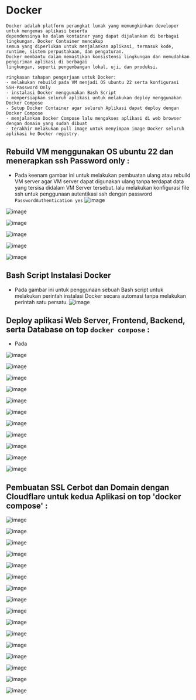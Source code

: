 # Docker

```
Docker adalah platform perangkat lunak yang memungkinkan developer untuk mengemas aplikasi beserta
dependensinya ke dalam kontainer yang dapat dijalankan di berbagai lingkungan. Docker Container mencakup 
semua yang diperlukan untuk menjalankan aplikasi, termasuk kode, runtime, sistem perpustakaan, dan pengaturan.
Docker membantu dalam memastikan konsistensi lingkungan dan memudahkan pengiriman aplikasi di berbagai
lingkungan, seperti pengembangan lokal, uji, dan produksi.

ringkasan tahapan pengerjaan untuk Docker:
- melakukan rebuild pada VM menjadi OS ubuntu 22 serta konfigurasi SSH-Password Only
- instalasi Docker menggunakan Bash Script 
- mempersiapkan seluruh aplikasi untuk melakukan deploy menggunakan Docker Compose
- Setup Docker Container agar seluruh Aplikasi dapat deploy dengan Docker Compose  
- menjalankan Docker Compose lalu mengakses aplikasi di web browser dengan domain yang sudah dibuat
- terakhir melakukan pull image untuk menyimpan image Docker seluruh aplikasi ke Docker registry. 
```

## Rebuild VM menggunakan OS ubuntu 22 dan menerapkan ssh Password only :

+ Pada keenam gambar ini untuk melakukan pembuatan ulang atau rebuild VM server agar VM server dapat digunakan ulang tanpa terdapat  data yang tersisa didalam VM Server tersebut. lalu melakukan konfigurasi file ssh untuk penggunaan autentikasi ssh dengan password `PasswordAuthentication yes` 
![image](https://github.com/irwanpanai/devops19-dumbways-irwanpanai/assets/89429810/57e1444a-0e61-4077-9570-293c86c76740)

![image](https://github.com/irwanpanai/devops19-dumbways-irwanpanai/assets/89429810/3dc12490-51dc-4984-9520-970dff82b151)

![image](https://github.com/irwanpanai/devops19-dumbways-irwanpanai/assets/89429810/99c5705e-27de-4deb-9385-0be86d1ae5b8)

![image](https://github.com/irwanpanai/devops19-dumbways-irwanpanai/assets/89429810/7b822ea1-8def-4645-8c9a-c86b539f604c)

![image](https://github.com/irwanpanai/devops19-dumbways-irwanpanai/assets/89429810/291856ec-a7ff-4721-912e-b7eccb03942a)

![image](https://github.com/irwanpanai/devops19-dumbways-irwanpanai/assets/89429810/f99eebf3-7673-4380-8569-b38a41fb0316)

## Bash Script Instalasi Docker

+ Pada gambar ini untuk penggunaan sebuah Bash script untuk melakukan perintah instalasi Docker secara automasi tanpa melakukan perintah satu persatu.
![image](https://github.com/irwanpanai/devops19-dumbways-irwanpanai/assets/89429810/07e4f8c3-2328-4b58-8f8a-716cf8ca6b97)

## Deploy aplikasi Web Server, Frontend, Backend, serta Database on top `docker compose` :

+ Pada 

![image](https://github.com/irwanpanai/devops19-dumbways-irwanpanai/assets/89429810/c82ebf81-6699-434d-9253-b913018910a2)

![image](https://github.com/irwanpanai/devops19-dumbways-irwanpanai/assets/89429810/94d7767d-9f76-4a6c-83df-268c951c0829)

![image](https://github.com/irwanpanai/devops19-dumbways-irwanpanai/assets/89429810/64b87ce3-d554-4dd5-8579-b99e095ce651)

![image](https://github.com/irwanpanai/devops19-dumbways-irwanpanai/assets/89429810/6712fe91-9e77-416a-879f-9d52ca385e99)

![image](https://github.com/irwanpanai/devops19-dumbways-irwanpanai/assets/89429810/664d7db2-1f98-46db-ab12-37aa1d549347)

![image](https://github.com/irwanpanai/devops19-dumbways-irwanpanai/assets/89429810/a2828c52-473e-4f8a-b793-8cb4b1d62057)

![image](https://github.com/irwanpanai/devops19-dumbways-irwanpanai/assets/89429810/574edb3f-5764-43b2-93c8-7b32b8f21db1)

![image](https://github.com/irwanpanai/devops19-dumbways-irwanpanai/assets/89429810/186f4c0e-3110-444e-99c5-549a8a47f80f)

![image](https://github.com/irwanpanai/devops19-dumbways-irwanpanai/assets/89429810/e400d68b-f02c-4a02-ad32-6749ed37fe0a)

![image](https://github.com/irwanpanai/devops19-dumbways-irwanpanai/assets/89429810/4710bda2-8efe-4477-91ec-b3a949ebe6d0)

![image](https://github.com/irwanpanai/devops19-dumbways-irwanpanai/assets/89429810/a4a1d738-2d06-4d49-b10f-33efd5d5a1ac)

## Pembuatan SSL Cerbot dan Domain dengan Cloudflare untuk kedua Aplikasi on top 'docker compose' :

![image](https://github.com/irwanpanai/devops19-dumbways-irwanpanai/assets/89429810/817926d8-b6ce-4984-9e64-025ec01505ea)

![image](https://github.com/irwanpanai/devops19-dumbways-irwanpanai/assets/74352384/99092f44-b5ed-4158-9114-d0565602cccc)

![image](https://github.com/irwanpanai/devops19-dumbways-irwanpanai/assets/74352384/fb4492a2-f6e5-4ac3-a921-29281e859b3b)

![image](https://github.com/irwanpanai/devops19-dumbways-irwanpanai/assets/74352384/1de6eada-0db3-4e87-addd-9825df30ab79)

![image](https://github.com/irwanpanai/devops19-dumbways-irwanpanai/assets/74352384/ed091704-3740-462f-935c-d918c9e6b3f7)

![image](https://github.com/irwanpanai/devops19-dumbways-irwanpanai/assets/74352384/466876a2-ee0e-47f6-aaf2-8e5f143506e1)

![image](https://github.com/irwanpanai/devops19-dumbways-irwanpanai/assets/74352384/eea92ae4-f0d8-4db4-a0cb-f55ae096ab5f)

![image](https://github.com/irwanpanai/devops19-dumbways-irwanpanai/assets/74352384/798286dd-dcc4-4d70-b1a4-8d4a502b7efb)

![image](https://github.com/irwanpanai/devops19-dumbways-irwanpanai/assets/74352384/ed1fa23f-3e0a-412f-8b4b-5b90a3abf283)

![image](https://github.com/irwanpanai/devops19-dumbways-irwanpanai/assets/74352384/b56b9ef4-6350-4cbe-8644-9f44c2549c40)

![image](https://github.com/irwanpanai/devops19-dumbways-irwanpanai/assets/74352384/953629c3-2e53-4408-8c3f-8263b279c1cb)

![image](https://github.com/irwanpanai/devops19-dumbways-irwanpanai/assets/74352384/bfbeb4d1-37d7-4c09-a452-8cf073868b81)

![image](https://github.com/irwanpanai/devops19-dumbways-irwanpanai/assets/74352384/e0eaf4ea-4ece-4d90-bfb2-fd082bbf4667)

![image](https://github.com/irwanpanai/devops19-dumbways-irwanpanai/assets/74352384/a341fc79-25cc-44bc-af5f-46efdb7c3a09)

![image](https://github.com/irwanpanai/devops19-dumbways-irwanpanai/assets/74352384/7a4cce2e-872d-4f75-8fc0-675af026a46c)

![image](https://github.com/irwanpanai/devops19-dumbways-irwanpanai/assets/74352384/1b60f125-bb9a-48e3-85bc-00569f773045)



